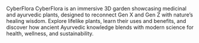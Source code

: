 CyberFlora
CyberFlora is an immersive 3D garden showcasing medicinal and ayurvedic plants, designed to reconnect Gen X and Gen Z with nature’s healing wisdom. Explore lifelike plants, learn their uses and benefits, and discover how ancient Ayurvedic knowledge blends with modern science for health, wellness, and sustainability.